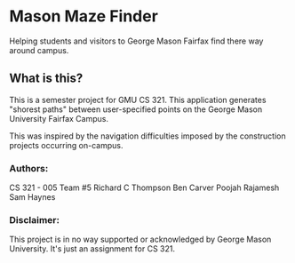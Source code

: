 # Mason Maze Finder 
Helping students and visitors to George Mason Fairfax find there way around campus.

## What is this?
This is a semester project for GMU CS 321. This application generates "shorest paths" between user-specified points on the George Mason University Fairfax Campus.

This was inspired by the navigation difficulties imposed by the construction projects occurring on-campus. 

### Authors:
CS 321 - 005 Team #5
  Richard C Thompson
  Ben Carver
  Poojah Rajamesh
  Sam Haynes

### Disclaimer:
This project is in no way supported or acknowledged by George Mason University. It's just an assignment for CS 321. 
